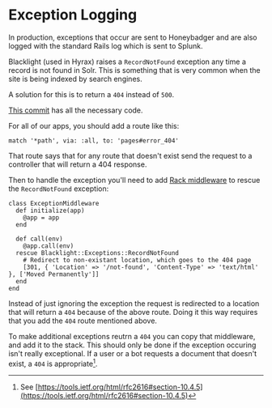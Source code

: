 # Exception Logging

In production, exceptions that occur are sent to Honeybadger and are also logged with the standard Rails log which is sent to Splunk.

Blacklight (used in Hyrax) raises a `RecordNotFound` exception any time a record is not found in Solr. This is something that is very common when the site is being indexed by search engines.

A solution for this is to return a `404` instead of `500`.

[This commit](https://github.com/curationexperts/tenejo/commit/783e3ce8d58e2ccbc5823edfd05805ffd6ac9453) has all the necessary code.

For all of our apps, you should add a route like this:

`match '*path', via: :all, to: 'pages#error_404'`

That route says that for any route that doesn't exist send
the request to a controller that will return a 404 response.

Then to handle the exception you'll need to add [Rack middleware](https://guides.rubyonrails.org/rails_on_rack.html#configuring-middleware-stack) to rescue the `RecordNotFound` exception:

```
class ExceptionMiddleware
  def initialize(app)
    @app = app
  end

  def call(env)
    @app.call(env)
  rescue Blacklight::Exceptions::RecordNotFound
    # Redirect to non-existant location, which goes to the 404 page
    [301, { 'Location' => '/not-found', 'Content-Type' => 'text/html' }, ['Moved Permanently']]
  end
end
```

Instead of just ignoring the exception the request is redirected to
a location that will return a `404` because of the above route. Doing
it this way requires that you add the `404` route mentioned above.

To make additional exceptions reutrn a `404` you can copy that middleware, and
add it to the stack. This should only be done if the exception occuring
isn't really exceptional. If a user or a bot requests a document that
doesn't exist, a `404` is appropriate[^1].

[^1]: See [https://tools.ietf.org/html/rfc2616#section-10.4.5](https://tools.ietf.org/html/rfc2616#section-10.4.5)
